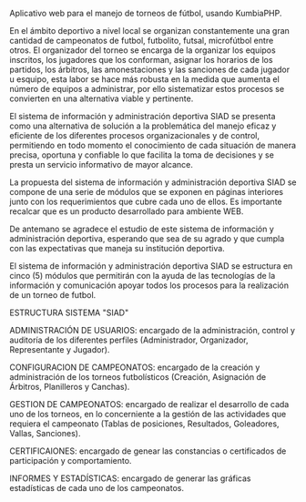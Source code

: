 Aplicativo web para el manejo de torneos de fútbol, usando KumbiaPHP.


En el ámbito deportivo a nivel local se organizan constantemente una gran cantidad de campeonatos de futbol, futbolito, futsal, microfútbol entre otros. El organizador del torneo se encarga de la organizar los equipos inscritos, los jugadores que los conforman, asignar los horarios de los partidos, los árbitros, las amonestaciones y las sanciones de cada jugador u esquipo, esta labor se hace más robusta en la medida que aumenta el número de equipos a administrar, por ello sistematizar estos procesos se convierten en una alternativa viable y pertinente.

El sistema de información y administración deportiva SIAD se presenta como una alternativa de solución a la problemática del manejo eficaz y eficiente de los diferentes procesos organizacionales y de control, permitiendo en todo momento el conocimiento de cada situación de manera precisa, oportuna y confiable lo que facilita la toma de decisiones y se presta un servicio informativo de mayor alcance.

La propuesta del sistema de información y administración deportiva SIAD se compone de una serie de módulos que se exponen en páginas interiores junto con los requerimientos que cubre cada uno de ellos.  Es importante recalcar que es un producto desarrollado para ambiente WEB.

De antemano se agradece el estudio de este sistema de información y administración deportiva, esperando que sea de su agrado y que cumpla con las expectativas que maneja su institución deportiva.

El sistema de información y administración deportiva SIAD se estructura en cinco (5) módulos que permitirán con la ayuda de las  tecnologías de la información y comunicación apoyar todos los procesos para la realización de un torneo de futbol.
 
  
   
   
ESTRUCTURA SISTEMA "SIAD"


ADMINISTRACIÓN DE USUARIOS: encargado de la administración, control y auditoría de los diferentes perfiles (Administrador, Organizador, Representante y Jugador). 
 
CONFIGURACION DE CAMPEONATOS: encargado de la creación y administración de los torneos futbolísticos (Creación, Asignación de Árbitros, Planilleros y Canchas).

GESTION DE CAMPEONATOS:  encargado de realizar el desarrollo de cada uno de los torneos, en lo concerniente a la gestión de las actividades que requiera el campeonato (Tablas de posiciones, Resultados, Goleadores, Vallas, Sanciones).

CERTIFICAIONES: encargado de genear las constancias o certificados de participación y comportamiento.

INFORMES Y ESTADÍSTICAS: encargado de generar las gráficas estadísticas de cada uno de los campeonatos.
